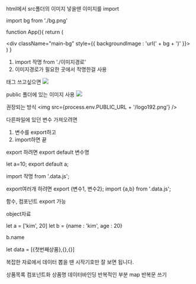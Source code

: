 html에서 src폴더의 이미지 넣을땐 이미지를 import

import bg from './bg.png'

function App(){
  return (
    <div>
      <div className="main-bg" style={{ backgroundImage : 'url(' + bg + ')' }}></div>
    </div>
  )
}
1. import 작명 from './이미지경로'
2. 이미지경로가 필요한 곳에서 작명한걸 사용

<img>태그 쓰고싶으면 <img src={bg}/> 


public 폴더에 있는 이미지 사용
<img src="/logo192.png" /> 

권장되는 방식
<img src={process.env.PUBLIC_URL + '/logo192.png'} /> 


다른파일에 있던 변수 가져오려면
1. 변수를 export하고
2. import하면 끝

export 하려면 export default 변수명

let a=10;
export default a;

import 작명 from '.data.js';

export여러개 하려면 export {변수1, 변수2};
import {a,b} from '.data.js';

함수, 컴포넌트 export 가능


object자료

let a = ['kim', 20]
let b = {name : 'kim', age : 20}

b.name

let data = [{첫번째상품},{},{}]

복잡한 자료에서 데이터 뽑을 땐 시작기호만 잘 보면 됩니다.

상품목록 컴포넌트화
상품명 데이터바인딩
반복적인 부분 map 반복문 쓰기